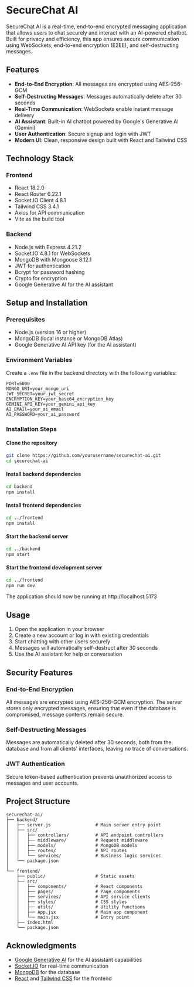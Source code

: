 # SecureChat AI

SecureChat AI is a real-time, end-to-end encrypted messaging application that allows users to chat securely and interact with an AI-powered chatbot. Built for privacy and efficiency, this app ensures secure communication using WebSockets, end-to-end encryption (E2EE), and self-destructing messages.

## Features

- **End-to-End Encryption**: All messages are encrypted using AES-256-GCM
- **Self-Destructing Messages**: Messages automatically delete after 30 seconds
- **Real-Time Communication**: WebSockets enable instant message delivery
- **AI Assistant**: Built-in AI chatbot powered by Google's Generative AI (Gemini)
- **User Authentication**: Secure signup and login with JWT
- **Modern UI**: Clean, responsive design built with React and Tailwind CSS

## Technology Stack

### Frontend
- React 18.2.0
- React Router 6.22.1
- Socket.IO Client 4.8.1
- Tailwind CSS 3.4.1
- Axios for API communication
- Vite as the build tool

### Backend
- Node.js with Express 4.21.2
- Socket.IO 4.8.1 for WebSockets
- MongoDB with Mongoose 8.12.1
- JWT for authentication
- Bcrypt for password hashing
- Crypto for encryption
- Google Generative AI for the AI assistant

## Setup and Installation

### Prerequisites
- Node.js (version 16 or higher)
- MongoDB (local instance or MongoDB Atlas)
- Google Generative AI API key (for the AI assistant)

### Environment Variables
Create a `.env` file in the backend directory with the following variables:

```
PORT=5000
MONGO_URI=your_mongo_uri
JWT_SECRET=your_jwt_secret
ENCRYPTION_KEY=your_base64_encryption_key
GEMINI_API_KEY=your_gemini_api_key
AI_EMAIl=your_ai_email
AI_PASSWORD=your_ai_password
```

### Installation Steps

#### Clone the repository
```bash
git clone https://github.com/yourusername/securechat-ai.git
cd securechat-ai
```

#### Install backend dependencies
```bash
cd backend
npm install
```

#### Install frontend dependencies
```bash
cd ../frontend
npm install
```

#### Start the backend server
```bash
cd ../backend
npm start
```

#### Start the frontend development server
```bash
cd ../frontend
npm run dev
```

The application should now be running at http://localhost:5173

## Usage

1. Open the application in your browser
2. Create a new account or log in with existing credentials
3. Start chatting with other users securely
4. Messages will automatically self-destruct after 30 seconds
5. Use the AI assistant for help or conversation

## Security Features

### End-to-End Encryption
All messages are encrypted using AES-256-GCM encryption. The server stores only encrypted messages, ensuring that even if the database is compromised, message contents remain secure.

### Self-Destructing Messages
Messages are automatically deleted after 30 seconds, both from the database and from all clients' interfaces, leaving no trace of conversations.

### JWT Authentication
Secure token-based authentication prevents unauthorized access to messages and user accounts.

## Project Structure

```
securechat-ai/
├── backend/
│   ├── server.js                 # Main server entry point
│   ├── src/
│   │   ├── controllers/          # API endpoint controllers
│   │   ├── middleware/           # Request middleware
│   │   ├── models/               # MongoDB models
│   │   ├── routes/               # API routes
│   │   └── services/             # Business logic services
│   └── package.json
│
└── frontend/
    ├── public/                   # Static assets
    ├── src/
    │   ├── components/           # React components
    │   ├── pages/                # Page components
    │   ├── services/             # API service clients
    │   ├── styles/               # CSS styles
    │   ├── utils/                # Utility functions
    │   ├── App.jsx               # Main app component
    │   └── main.jsx              # Entry point
    ├── index.html
    └── package.json
```

## Acknowledgments

- [Google Generative AI](https://ai.google.dev/) for the AI assistant capabilities
- [Socket.IO](https://socket.io/) for real-time communication
- [MongoDB](https://www.mongodb.com/) for the database
- [React](https://reactjs.org/) and [Tailwind CSS](https://tailwindcss.com/) for the frontend
